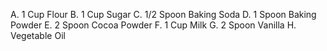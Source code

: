 A. 1 Cup Flour
B. 1 Cup Sugar 
C. 1/2 Spoon Baking Soda
D. 1 Spoon Baking Powder
E. 2 Spoon Cocoa Powder
F. 1 Cup Milk
G. 2 Spoon Vanilla
H. Vegetable Oil